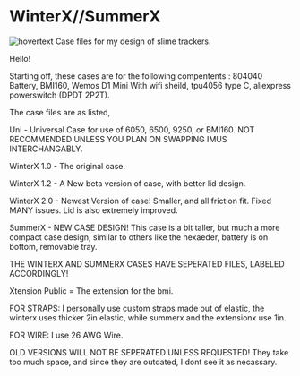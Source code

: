 # WinterX//SummerX
![hovertext](https://github.com/Reclusious/WinterX/main/Images/displaycasespic.png?raw=true)
Case files for my design of slime trackers.

Hello! 

Starting off, these cases are for the following compentents : 804040 Battery, BMI160, Wemos D1 Mini With wifi sheild, tpu4056 type C, aliexpress powerswitch (DPDT 2P2T). 

The case files are as listed,

Uni - Universal Case for use of 6050, 6500, 9250, or BMI160. NOT RECOMMENDED UNLESS YOU PLAN ON SWAPPING IMUS INTERCHANGABLY.

WinterX 1.0 - The original case.

WinterX 1.2 - A New beta version of case, with better lid design.

WinterX 2.0 - Newest Version of case! Smaller, and all friction fit. Fixed MANY issues. Lid is also extremely improved.

SummerX - NEW CASE DESIGN! This case is a bit taller, but much a more compact case design, similar to others like the hexaeder, battery is on bottom, removable tray.

THE WINTERX AND SUMMERX CASES HAVE SEPERATED FILES, LABELED ACCORDINGLY!

Xtension Public = The extension for the bmi.

FOR STRAPS: I personally use custom straps made out of elastic, the winterx uses thicker 2in elastic, while summerx and the extensionx use 1in. 

FOR WIRE: I use 26 AWG Wire.


OLD VERSIONS WILL NOT BE SEPERATED UNLESS REQUESTED! They take too much space, and since they are outdated, I dont see it as necassary.
